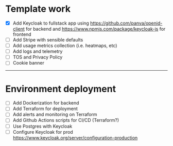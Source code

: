 # Template work

- [x] Add Keycloak to fullstack app using https://github.com/panva/openid-client for backend and https://www.npmjs.com/package/keycloak-js for frontend
- [ ] Add Stripe with sensible defaults
- [ ] Add usage metrics collection (i.e. heatmaps, etc)
- [ ] Add logs and telemetry
- [ ] TOS and Privacy Policy
- [ ] Cookie banner

---

# Environment deployment

- [ ] Add Dockerization for backend
- [ ] Add Terraform for deployment
- [ ] Add alerts and monitoring on Terraform
- [ ] Add Github Actions scripts for CI/CD (Terraform?)
- [ ] Use Postgres with Keycloak
- [ ] Configure Keycloak for prod https://www.keycloak.org/server/configuration-production
